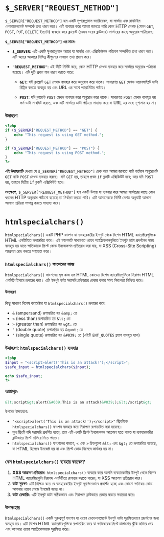 # `$_SERVER["REQUEST_METHOD"]`

`$_SERVER["REQUEST_METHOD"]` হল একটি সুপারগ্লোবাল ভ্যারিয়েবল, যা সার্ভার এবং রানটাইম এনভায়রনমেন্ট সম্পর্কে তথ্য ধারণ করে। এটি ব্যবহার করে আমরা জানতে পারি কোন HTTP মেথড (যেমন `GET`, `POST`, `PUT`, `DELETE` ইত্যাদি) ব্যবহার করে ক্লায়েন্ট (যেমন ওয়েব ব্রাউজার) সার্ভারের কাছে অনুরোধ পাঠিয়েছে।

**`$_SERVER["REQUEST_METHOD"]` এর মানে:**

- **`$_SERVER`**: এটি একটি সুপারগ্লোবাল অ্যারে যা সার্ভার এবং এক্সিকিউশন পরিবেশ সম্পর্কিত তথ্য ধারণ করে। এটি অ্যারে আকারে বিভিন্ন কীগুলোর মাধ্যমে তথ্য প্রদান করে।
- **`"REQUEST_METHOD"`**: এই কীটি নির্দিষ্ট করে, কোন HTTP মেথড ব্যবহার করে সার্ভারে অনুরোধ পাঠানো হয়েছে। এটি দুটি প্রধান মান ধারণ করতে পারে:

  - **`GET`**: যদি ক্লায়েন্ট `GET` মেথড ব্যবহার করে অনুরোধ করে থাকে। সাধারণত `GET` মেথড ওয়েবসাইটে ডাটা রিট্রিভ করতে ব্যবহৃত হয় এবং URL এর সাথে প্যারামিটার পাঠায়।

  - **`POST`**: যদি ক্লায়েন্ট `POST` মেথড ব্যবহার করে অনুরোধ করে থাকে। সাধারণত `POST` মেথড ব্যবহৃত হয় ফর্ম ডাটা সাবমিট করতে, এবং এটি সার্ভারে ডাটা পাঠাতে সাহায্য করে যা URL এর মধ্যে দৃশ্যমান হয় না।

### উদাহরণ

```php
<?php
if ($_SERVER["REQUEST_METHOD"] == "GET") {
    echo "This request is using GET method.";
}

if ($_SERVER["REQUEST_METHOD"] == "POST") {
    echo "This request is using POST method.";
}
?>
```

**এই উদাহরণটি** দেখায় যে `$_SERVER["REQUEST_METHOD"]` চেক করে আমরা জানতে পারি বর্তমান অনুরোধটি `GET` নাকি `POST` মেথড ব্যবহার করছে। যদি `GET` হয়, তাহলে প্রথম `if` ব্লকটি এক্সিকিউট হবে; আর যদি `POST` হয়, তাহলে দ্বিতীয় `if` ব্লকটি এক্সিকিউট হবে।

**সংক্ষেপে**, `$_SERVER["REQUEST_METHOD"]` হল একটি উপায় যা ব্যবহার করে আমরা সার্ভারের কাছে কোন ধরনের HTTP অনুরোধ পাঠানো হয়েছে তা নির্ধারণ করতে পারি। এটি আমাদেরকে নির্দিষ্ট মেথড অনুযায়ী আলাদা আলাদা প্রক্রিয়া সম্পন্ন করতে সাহায্য করে।

# `htmlspecialchars()`

`htmlspecialchars()` একটি PHP ফাংশন যা ব্যবহারকারীর ইনপুট থেকে বিশেষ HTML ক্যারেক্টারগুলিকে HTML এনটিটিতে রূপান্তরিত করে। এই ফাংশনটি সাধারণত ওয়েব অ্যাপ্লিকেশনগুলিতে ইনপুট ডাটা প্রদর্শনের সময় ব্যবহৃত হয় যাতে ক্ষতিকারক স্ক্রিপ্ট কোড ইনজেকশন প্রতিরোধ করা যায়, যা XSS (Cross-Site Scripting) আক্রমণ রোধ করতে সহায়তা করে।

### `htmlspecialchars()` ফাংশনের কাজ

`htmlspecialchars()` ফাংশনের মূল কাজ হল HTML কোডের বিশেষ ক্যারেক্টারগুলিকে নিরাপদ HTML এনটিটি হিসাবে রূপান্তর করা। এটি ইনপুট ডাটা সরাসরি ব্রাউজারে রেন্ডার করার সময় নিরাপত্তা নিশ্চিত করে।

#### উদাহরণ

কিছু সাধারণ বিশেষ ক্যারেক্টার যা `htmlspecialchars()` রূপান্তর করে:

- `&` (ampersand) রূপান্তরিত হয় `&amp;` তে
- `<` (less than) রূপান্তরিত হয় `&lt;` তে
- `>` (greater than) রূপান্তরিত হয় `&gt;` তে
- `"` (double quote) রূপান্তরিত হয় `&quot;` তে
- `'` (single quote) রূপান্তরিত হয় `&#039;` তে (এইটি `ENT_QUOTES` ফ্ল্যাগ ব্যবহৃত হলে)

### উদাহরণ: `htmlspecialchars()` ব্যবহার

```php
<?php
$input = "<script>alert('This is an attack!');</script>";
$safe_input = htmlspecialchars($input);

echo $safe_input;
?>
```

#### আউটপুট:

```html
&lt;script&gt;alert(&#039;This is an attack!&#039;);&lt;/script&gt;
```

উপরের উদাহরণে:

- `"<script>alert('This is an attack!');</script>"` স্ট্রিংটিকে `htmlspecialchars()` ফাংশন ব্যবহার করে নিরাপদে রূপান্তরিত করা হয়েছে।
- মূল স্ট্রিংটি যদি সরাসরি প্রদর্শিত হতো, তবে এটি একটি স্ক্রিপ্ট ইনজেকশন আক্রমণ হতে পারত যা ব্যবহারকারীর ব্রাউজারে স্ক্রিপ্ট চালিয়ে দিতে পারত।
- `htmlspecialchars()` ফাংশনের কারণে, `<` এবং `>` চিহ্নগুলো `&lt;` এবং `&gt;` তে রূপান্তরিত হয়েছে, যা HTML হিসেবে ইনজেক্ট হয় না এবং স্ক্রিপ্ট কোড হিসেবে কার্যকর হয় না।

### কেন `htmlspecialchars()` ব্যবহার করবেন?

1. **XSS আক্রমণ প্রতিরোধ**: `htmlspecialchars()` ব্যবহার করে আপনি ব্যবহারকারীর ইনপুট থেকে বিশেষ HTML ক্যারেক্টারগুলি নিরাপদ এনটিটিতে রূপান্তর করতে পারেন, যা XSS আক্রমণ প্রতিরোধ করে।
2. **ডাটা সুরক্ষা**: এটি নিশ্চিত করে যে ব্যবহারকারীর ইনপুট সুরক্ষিতভাবে প্রদর্শিত হচ্ছে এবং কোনো ক্ষতিকর কোড আপনার ওয়েব পেজে ইনজেক্ট হচ্ছে না।
3. **ডাটা রেন্ডারিং**: এটি ইনপুট ডাটা সঠিকভাবে এবং নিরাপদে ব্রাউজারে রেন্ডার করতে সহায়তা করে।

### উপসংহার

`htmlspecialchars()` একটি গুরুত্বপূর্ণ ফাংশন যা ওয়েব ডেভেলপমেন্টে ইনপুট ডাটা সুরক্ষিতভাবে প্রদর্শনের জন্য ব্যবহৃত হয়। এটি বিশেষ HTML ক্যারেক্টারগুলিকে রূপান্তরিত করে যা ক্ষতিকারক স্ক্রিপ্ট চালানোর ঝুঁকি কমিয়ে দেয় এবং আপনার ওয়েব অ্যাপ্লিকেশনকে সুরক্ষিত করে।
